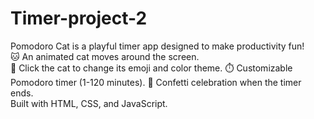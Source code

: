 # Timer-project-2
Pomodoro Cat is a playful timer app designed to make productivity fun!  
🐱 An animated cat moves around the screen.  
🐾 Click the cat to change its emoji and color theme. 
⏱️ Customizable Pomodoro timer (1-120 minutes). 
🎉 Confetti celebration when the timer ends.  
Built with HTML, CSS, and JavaScript.
